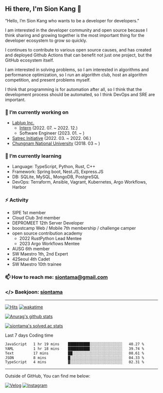 ## Hi there, I'm Sion Kang 👋
“Hello, I’m Sion Kang who wants to be a developer for developers.”

I am interested in the developer community and open source because I think sharing and growing together is the most important thing for the developer ecosystem to grow so quickly.

I continues to contribute to various open source causes, and has created and deployed Github Actions that can benefit not just one project, but the GitHub ecosystem itself.

I am interested in solving problems, so I am interested in algorithms and performance optimization, so I run an algorithm club, host an algorithm competition, and present problems myself.

I think that programming is for automation after all, so I think that the development process should be automated, so I think DevOps and SRE are important.

### 🔭 I’m currently working on
- [Lablup Inc.](https://www.lablup.com/)
  - [Intern](https://blog.lablup.com/posts/2022/11/29/internship-review-8) (2022. 07. ~ 2022. 12.)
  - Software Engineer (2023. 01. ~ )
- [Satrec Initiative](https://www.satreci.com/) (2022. 03. ~ 2022. 06.)
- [Chungnam National University](https://plus.cnu.ac.kr/html/kr/) (2018. 03 ~ )
### 🌱 I’m currently learning
- Language: TypeScript, Python, Rust, C++
- Framework: Spring boot, Nest.JS, Express.JS
- DB: SQLite, MySQL, MongoDB, PostgreSQL
- DevOps: Terraform, Ansible, Vagrant, Kubernetes, Argo Workflows, Harbor
### ⚡ Activity
- SIPE 1st member
- Cloud Club 3rd member
- DEPROMEET 12th Server Developer
- boostcamp Web / Mobile 7th membership / challenge camper
- open source contribution academy
  - 2022 RustPython Lead Mentee
  - 2023 Argo Workflows Mentee
- AUSG 6th member
- SW Maestro 1th, 2nd Expert
- 42Seoul 4th Cadet
- SW Maestro 10th trainee
### 📫 How to reach me: siontama@gmail.com
### </> Baekjoon: [siontama](https://www.acmicpc.net/user/siontama)

---

[![Hits](https://hits.seeyoufarm.com/api/count/incr/badge.svg?url=https%3A%2F%2Fgithub.com%2FYaminyam&count_bg=%2379C83D&title_bg=%23555555&icon=&icon_color=%23E7E7E7&title=hits&edge_flat=false)](https://hits.seeyoufarm.com)
[![wakatime](https://wakatime.com/badge/user/ab3a9354-9425-4a1c-9d71-5b15dcac14ec.svg)](https://wakatime.com/@ab3a9354-9425-4a1c-9d71-5b15dcac14ec)

[![Anurag's github stats](https://github-readme-stats.vercel.app/api?username=Yaminyam&count_private=true)](https://github.com/anuraghazra/github-readme-stats)

[![siontama's solved.ac stats](https://github-readme-solvedac.hyp3rflow.vercel.app/api/?handle=siontama)](https://solved.ac/profile/siontama)

Last 7 days Coding time
<!--START_SECTION:waka-->

```txt
JavaScript   1 hr 19 mins    ██████████░░░░░░░░░░░░░░░   40.27 %
YAML         1 hr 18 mins    ██████████░░░░░░░░░░░░░░░   39.74 %
Text         17 mins         ██░░░░░░░░░░░░░░░░░░░░░░░   08.61 %
JSON         8 mins          █░░░░░░░░░░░░░░░░░░░░░░░░   04.33 %
TypeScript   4 mins          ▓░░░░░░░░░░░░░░░░░░░░░░░░   02.31 %
```

<!--END_SECTION:waka-->

---

Outside of GitHub, You can find me below:

[![Velog](https://img.shields.io/badge/Velog-20C997?style=for-the-badge&logo=Velog&logoColor=white)](https://velog.io/@siontama)
[![Instagram](https://img.shields.io/badge/Instagram-E4405F?style=for-the-badge&logo=Instagram&logoColor=white)](https://www.instagram.com/yamision/)

<!--
**Yaminyam/Yaminyam** is a ✨ _special_ ✨ repository because its `README.md` (this file) appears on your GitHub profile.

Here are some ideas to get you started:

- 🔭 I’m currently working on ...
- 🌱 I’m currently learning ...
- 👯 I’m looking to collaborate on ...
- 🤔 I’m looking for help with ...
- 💬 Ask me about ...
- 📫 How to reach me: ...
- 😄 Pronouns: ...
- ⚡ Fun fact: ...
-->

